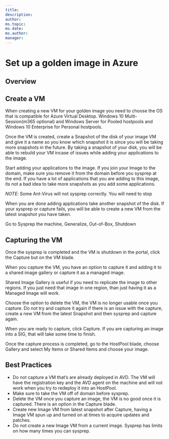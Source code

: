 ```yaml
---
title: 
description: 
author: 
ms.topic: 
ms.date: 
ms.author: 
manager: 
---
```


# Set up a golden image in Azure

## Overview


## Create a VM

When creating a new VM for your golden image you need to choose the OS that is compatible for Azure Virtual Desktop.  Windows 10 Multi-Session(m365 optional) and Windows Server for Pooled hostpools and Windows 10 Enterprise for Personal hostpools. 

Once the VM is created, create a Snapshot of the disk of your image VM and give it a name so you know which snapshot it is since you will be taking more snapshots in the future. By taking a snapshot of your disk, you will be able to rebuild your VM incase of issues while adding your applications to the image. 

Start adding your applications to the image. If you join your Image to the domain, make sure you remove it from the domain before you sysprep at the end. If you have a lot of applications that you are adding to this image, its not a bad idea to take more snapshots as you add some applications.  

*NOTE*: Some Ant-Virus will not sysprep correctly. You will need to stop 

When you are done adding applications take another snapshot of the disk. If your sysprep or capture fails, you will be able to create a new VM from the latest snapshot you have taken. 

Go to Sysprep the machine, Generalize, Out-of-Box, Shutdown

## Capturing the VM

Once the sysprep is completed and the VM is shutdown in the portal, click the Capture but on the VM blade. 

When you capture the VM, you have an option to capture it and adding it to a shared image gallery or capture it as a managed image. 

Shared Image Gallery is useful if you need to replicate the image to other regions. If you just need that image in one region, than just having it as a Managed Image will work. 

Choose the option to delete the VM, the VM is no longer usable once you capture. Do not try and capture it again if there is an issue with the capture, create a new VM from the latest Snapshot and then sysprep and capture again. 

When you are ready to capture, click Capture. If you are capturing an image into a SIG, that will take some time to finish. 

Once the capture process is completed, go to the HostPool blade, choose Gallery and select My Items or Shared Items and choose your image. 

## Best Practices

- Do not capture a VM that’s are already deployed in AVD. The VM will have the registration key and the AVD agent on the machine and will not work when you try to redeploy it into an HostPool. 
- Make sure to take the VM off of domain before sysprep. 
- Delete the VM once you capture an image, the VM is no good once it is captured. There is an option in the Capture blade. 
- Create new Image VM from latest snapshot after Capture, having a Image VM spun up and turned on at times to acquire updates and patches. 
- Do not create a new Image VM from a current image. Sysprep has limits on how many times you can sysprep. 

